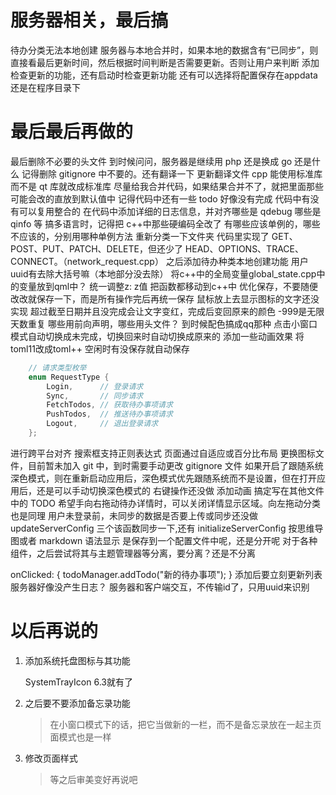 
# 服务器相关，最后搞

待办分类无法本地创建
服务器与本地合并时，如果本地的数据含有“已同步”，则直接看最后更新时间，然后根据时间判断是否需要更新。否则让用户来判断
添加检查更新的功能，还有启动时检查更新功能
还有可以选择将配置保存在appdata还是在程序目录下

# 最后最后再做的

最后删除不必要的头文件
到时候问问，服务器是继续用 php 还是换成 go 还是什么
记得删除 gitignore 中不要的。还有翻译一下
更新翻译文件
cpp 能使用标准库而不是 qt 库就改成标准库
尽量给我合并代码，如果结果合并不了，就把里面那些可能会改的直放到默认值中
记得代码中还有一些 todo 好像没有完成
代码中有没有可以复用整合的
在代码中添加详细的日志信息，并对齐哪些是 qdebug 哪些是 qinfo 等
搞多语言时，记得把 c++中那些硬编码全改了
有哪些应该单例的，哪些不应该的，分别用哪种单例方法
重新分类一下文件夹
代码里实现了 GET、POST、PUT、PATCH、DELETE，但还少了 HEAD、OPTIONS、TRACE、CONNECT。（network_request.cpp）
之后添加待办种类本地创建功能
用户uuid有去除大括号嘛（本地部分没去除）
将c++中的全局变量global_state.cpp中的变量放到qml中？
统一调整z: z值
把函数都移动到c++中
优化保存，不要随便改改就保存一下，而是所有操作完后再统一保存
鼠标放上去显示图标的文字还没实现
超过截至日期并且没完成会让文字变红，完成后变回原来的颜色
-999是无限天数重复
哪些用前向声明，哪些用头文件？
到时候配色搞成qq那种
点击小窗口模式自动切换成未完成，切换回来时自动切换成原来的
添加一些动画效果
将toml11改成toml++
空闲时有没保存就自动保存

```cpp
    // 请求类型枚举
    enum RequestType {
        Login,      // 登录请求
        Sync,       // 同步请求
        FetchTodos, // 获取待办事项请求
        PushTodos,  // 推送待办事项请求
        Logout,     // 退出登录请求
    };
```

进行跨平台对齐
搜索框支持正则表达式
页面通过自适应或百分比布局
更换图标文件，目前暂未加入 git 中，到时需要手动更改 gitignore 文件
如果开启了跟随系统深色模式，则在重新启动应用后，深色模式优先跟随系统而不是设置，但在打开应用后，还是可以手动切换深色模式的
右键操作还没做
添加动画
搞定写在其他文件中的 TODO
希望手向右拖动待办详情时，可以关闭详情显示区域。向左拖动分类也是同理
用户未登录前，未同步的数据是否要上传或同步还没做
updateServerConfig 三个该函数同步一下,还有 initializeServerConfig
按思维导图或者 markdown 语法显示
是保存到一个配置文件中呢，还是分开呢
对于各种组件，之后尝试将其与主题管理器等分离，要分离？还是不分离

onClicked: {
todoManager.addTodo("新的待办事项");
}
添加后要立刻更新列表
服务器好像没产生日志？
服务器和客户端交互，不传输id了，只用uuid来识别

# 以后再说的

1. 添加系统托盘图标与其功能

   SystemTrayIcon 6.3就有了

2. 之后要不要添加备忘录功能
   > 在小窗口模式下的话，把它当做新的一栏，而不是备忘录放在一起主页面模式也是一样

3. 修改页面样式
    > 等之后审美变好再说吧
